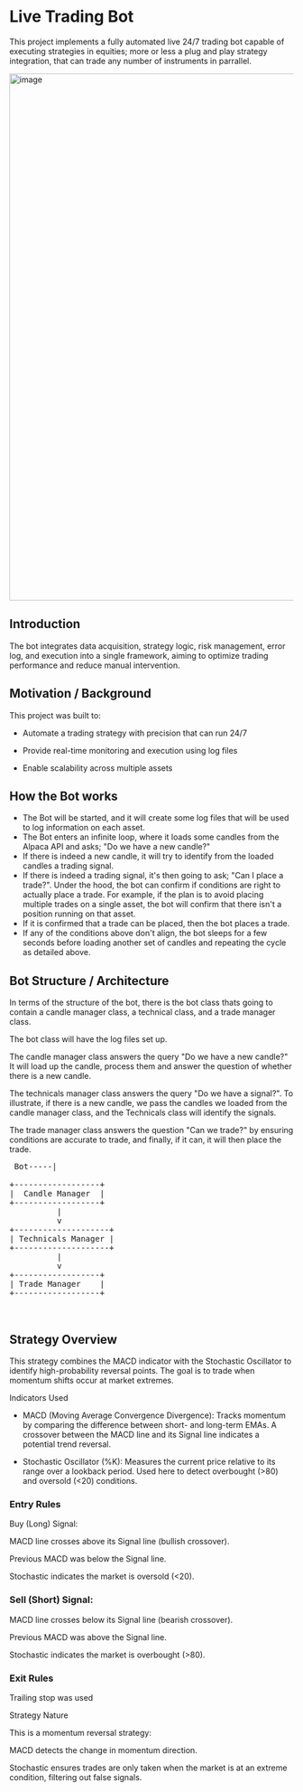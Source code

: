 # Live Trading Bot
This project implements a fully automated live 24/7 trading bot capable of executing strategies in equities; more or less a plug and play strategy integration, that can trade any number of instruments in parrallel.

<img width="1400" height="933" alt="image" src="https://github.com/user-attachments/assets/8117ecda-ac6a-41d2-93c1-0ffd638a5403" />

## Introduction

The bot integrates data acquisition, strategy logic, risk management, error log, and execution into a single framework, aiming to optimize trading performance and reduce manual intervention.

## Motivation / Background

This project was built to:

- Automate a trading strategy with precision that can run 24/7

- Provide real-time monitoring and execution using log files

- Enable scalability across multiple assets

## How the Bot works
- The Bot will be started, and it will create some log files that will be used to log information on each asset.
- The Bot enters an infinite loop, where it loads some candles from the Alpaca API and asks; "Do we have a new candle?"
- If there is indeed a new candle, it will try to identify from the loaded candles a trading signal.
- If there is indeed a trading signal, it's then going to ask; "Can I place a trade?". Under the hood, the bot can confirm if conditions are right to actually place a trade. For example, if the plan is to avoid placing multiple trades on a single asset, the bot will confirm that there isn't a position running on that asset.
- If it is confirmed that a trade can be placed, then the bot places a trade.
- If any of the conditions above don't align, the bot sleeps for a few seconds before loading another set of candles and repeating the cycle as detailed above.

## Bot Structure / Architecture

In terms of the structure of the bot, there is the bot class thats going to contain a candle manager class, a technical class, and a trade manager class. 

The bot class will have the log files set up. 

The candle manager class answers the query "Do we have a new candle?" It will load up the candle, process them and answer the question of whether there is a new candle.

The technicals manager class answers the query "Do we have a signal?". To illustrate, if there is a new candle, we pass the candles we loaded from the candle manager class, and the Technicals class will identify the signals.

The trade manager class answers the question "Can we trade?" by ensuring conditions are accurate to trade, and finally, if it can, it will then place the trade.

<pre> Bot-----|
                    
+------------------+
|  Candle Manager  |
+------------------+
          |
          v
+--------------------+
| Technicals Manager |
+--------------------+
          |
          v
+------------------+
| Trade Manager    |
+------------------+

  </pre>

## Strategy Overview

This strategy combines the MACD indicator with the Stochastic Oscillator to identify high-probability reversal points. The goal is to trade when momentum shifts occur at market extremes.

Indicators Used

- MACD (Moving Average Convergence Divergence): Tracks momentum by comparing the difference between short- and long-term EMAs. A crossover between the MACD line and its Signal line indicates a potential trend reversal.

- Stochastic Oscillator (%K): Measures the current price relative to its range over a lookback period. Used here to detect overbought (>80) and oversold (<20) conditions.

### Entry Rules

Buy (Long) Signal:

MACD line crosses above its Signal line (bullish crossover).

Previous MACD was below the Signal line.

Stochastic indicates the market is oversold (<20).


### Sell (Short) Signal:

MACD line crosses below its Signal line (bearish crossover).

Previous MACD was above the Signal line.

Stochastic indicates the market is overbought (>80).


### Exit Rules

Trailing stop was used 

Strategy Nature

This is a momentum reversal strategy:

MACD detects the change in momentum direction.

Stochastic ensures trades are only taken when the market is at an extreme condition, filtering out false signals.

